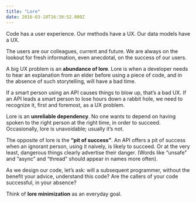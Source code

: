 ```yaml
---
title: "Lore"
date: 2016-03-10T16:39:52.000Z
---
```


Code has a user experience. Our methods have a UX. Our data models have a UX.

The users are our colleagues, current and future. We are always on the lookout for fresh information, even anecdotal, on the success of our users.

A big UX problem is an **abundance of lore**. Lore is when a developer needs to hear an explanation from an elder before using a piece of code, and in the absence of such storytelling, will have a bad time.

If a smart person using an API causes things to blow up, that’s a bad UX. If an API leads a smart person to lose hours down a rabbit hole, we need to recognize it, first and foremost, as a UX problem.

Lore is an **unreliable dependency**. No one wants to depend on having spoken to the right person at the right time, in order to succeed. Occasionally, lore is unavoidable; usually it’s not.

The opposite of lore is the **“pit of success”**. An API offers a pit of success when an ignorant person, using it naively, is likely to succeed. Or at the very least, dangerous things clearly advertise their danger. (Words like “unsafe” and “async” and “thread” should appear in names more often).

As we design our code, let’s ask: will a subsequent programmer, without the benefit your advice, understand this code? Are the callers of your code successful, in your absence?

Think of **lore minimization** as an everyday goal.
